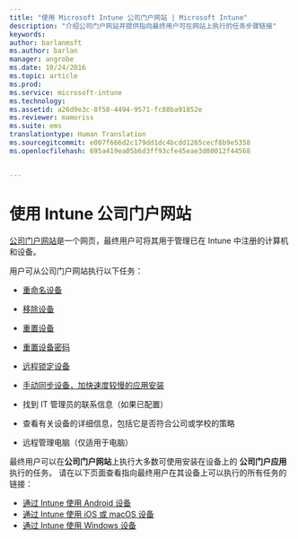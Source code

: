 ```yaml
---
title: "使用 Microsoft Intune 公司门户网站 | Microsoft Intune"
description: "介绍公司门户网站并提供指向最终用户可在网站上执行的任务步骤链接"
keywords: 
author: barlanmsft
ms.author: barlan
manager: angrobe
ms.date: 10/24/2016
ms.topic: article
ms.prod: 
ms.service: microsoft-intune
ms.technology: 
ms.assetid: a26d9e3c-8f58-4494-9571-fc88ba91852e
ms.reviewer: mamoriss
ms.suite: ems
translationtype: Human Translation
ms.sourcegitcommit: e007f666d2c179dd1dc4bcdd1265cecf8b9e5358
ms.openlocfilehash: 695a419ea05b6d3ff93cfe45eae3d80012f44568


---
```


# <a name="using-the-intune-company-portal-website"></a>使用 Intune 公司门户网站
[公司门户网站](http://portal.manage.microsoft.com)是一个网页，最终用户可将其用于管理已在 Intune 中注册的计算机和设备。

用户可从公司门户网站执行以下任务：

-   [重命名设备](rename-your-device-cpwebsite.md)

-   [移除设备](remove-your-device-cpwebsite.md)

-   [重置设备](reset-your-device-cpwebsite.md)

-   [重置设备密码](reset-your-passcode-cpwebsite.md)

-   [远程锁定设备](remote-lock-your-device-cpwebsite.md)

-   [手动同步设备，加快速度较慢的应用安装](sync-your-device-manually-cpwebsite.md)

-   找到 IT 管理员的联系信息（如果已配置）

-   查看有关设备的详细信息，包括它是否符合公司或学校的策略

-   远程管理电脑（仅适用于电脑）

最终用户可以在**公司门户网站**上执行大多数可使用安装在设备上的 **公司门户应用**执行的任务。 请在以下页面查看指向最终用户在其设备上可以执行的所有任务的链接：

- [通过 Intune 使用 Android 设备](using-your-android-device-with-intune.md)
- [通过 Intune 使用 iOS 或 macOS 设备](using-your-ios-or-mac-os-x-device-with-intune.md)
- [通过 Intune 使用 Windows 设备](using-your-windows-device-with-intune.md)



<!--HONumber=Dec16_HO1-->


